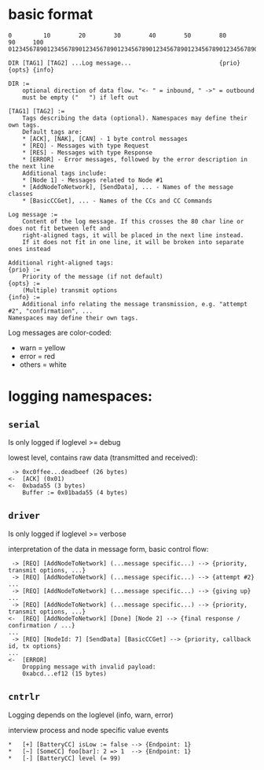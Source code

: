 # basic format

```
0         10        20        30        40        50        80        90     100
01234567890123456789012345678901234567890123456789012345678901234567890123456789

DIR [TAG1] [TAG2] ...Log message...                         {prio} {opts} {info}

DIR :=
	optional direction of data flow. "<- " = inbound, " ->" = outbound
	must be empty ("   ") if left out

[TAG1] [TAG2] :=
	Tags describing the data (optional). Namespaces may define their own tags.
	Default tags are:
	* [ACK], [NAK], [CAN] - 1 byte control messages
	* [REQ] - Messages with type Request
	* [RES] - Messages with type Response
	* [ERROR] - Error messages, followed by the error description in the next line
	Additional tags include:
	* [Node 1] - Messages related to Node #1
	* [AddNodeToNetwork], [SendData], ... - Names of the message classes
	* [BasicCCGet], ... - Names of the CCs and CC Commands

Log message :=
	Content of the log message. If this crosses the 80 char line or does not fit between left and
	right-aligned tags, it will be placed in the next line instead.
	If it does not fit in one line, it will be broken into separate ones instead

Additional right-aligned tags:
{prio} :=
	Priority of the message (if not default)
{opts} :=
	(Multiple) transmit options
{info} :=
	Additional info relating the message transmission, e.g. "attempt #2", "confirmation", ...
Namespaces may define their own tags.
```

Log messages are color-coded:

-   warn = yellow
-   error = red
-   others = white

# logging namespaces:

## `serial`

Is only logged if loglevel >= debug

lowest level, contains raw data (transmitted and received):

```
 -> 0xc0ffee...deadbeef (26 bytes)
<-  [ACK] (0x01)
<-  0xbada55 (3 bytes)
    Buffer := 0x01bada55 (4 bytes)
```

## `driver`

Is only logged if loglevel >= verbose

interpretation of the data in message form, basic control flow:

```
 -> [REQ] [AddNodeToNetwork] (...message specific...) --> {priority, transmit options, ...}
 -> [REQ] [AddNodeToNetwork] (...message specific...) --> {attempt #2}
...
 -> [REQ] [AddNodeToNetwork] (...message specific...) --> {giving up}
...
 -> [REQ] [AddNodeToNetwork] (...message specific...) --> {priority, transmit options, ...}
<-  [REQ] [AddNodeToNetwork] [Done] [Node 2] --> {final response / confirmation / ...}
...
 -> [REQ] [NodeId: 7] [SendData] [BasicCCGet] --> {priority, callback id, tx options}
...
<-  [ERROR]
    Dropping message with invalid payload:
    0xabcd...ef12 (15 bytes)
```

## `cntrlr`

Logging depends on the loglevel (info, warn, error)

interview process and node specific value events

```
*   [+] [BatteryCC] isLow := false --> {Endpoint: 1}
*   [~] [SomeCC] foo[bar]: 2 => 1  --> {Endpoint: 1}
*   [-] [BatteryCC] level (= 99)
```
